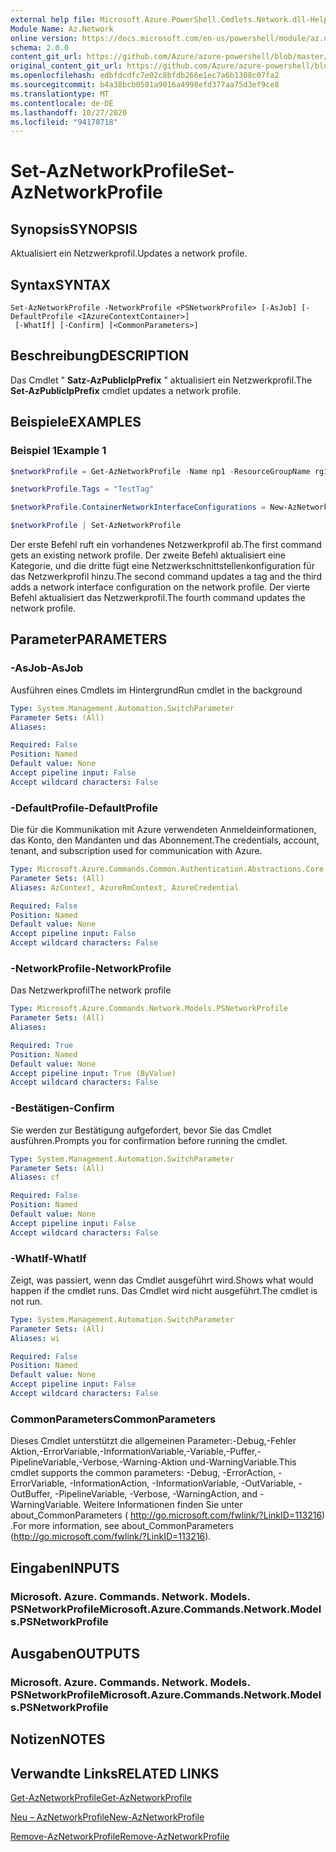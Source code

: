 ```yaml
---
external help file: Microsoft.Azure.PowerShell.Cmdlets.Network.dll-Help.xml
Module Name: Az.Network
online version: https://docs.microsoft.com/en-us/powershell/module/az.network/set-aznetworkprofile
schema: 2.0.0
content_git_url: https://github.com/Azure/azure-powershell/blob/master/src/Network/Network/help/Set-AzNetworkProfile.md
original_content_git_url: https://github.com/Azure/azure-powershell/blob/master/src/Network/Network/help/Set-AzNetworkProfile.md
ms.openlocfilehash: edbfdcdfc7e02c8bfdb266e1ec7a6b1308c07fa2
ms.sourcegitcommit: b4a38bcb0501a9016a4998efd377aa75d3ef9ce8
ms.translationtype: MT
ms.contentlocale: de-DE
ms.lasthandoff: 10/27/2020
ms.locfileid: "94178718"
---
```

# <span data-ttu-id="ae3e3-101">Set-AzNetworkProfile</span><span class="sxs-lookup"><span data-stu-id="ae3e3-101">Set-AzNetworkProfile</span></span>

## <span data-ttu-id="ae3e3-102">Synopsis</span><span class="sxs-lookup"><span data-stu-id="ae3e3-102">SYNOPSIS</span></span>
<span data-ttu-id="ae3e3-103">Aktualisiert ein Netzwerkprofil.</span><span class="sxs-lookup"><span data-stu-id="ae3e3-103">Updates a network profile.</span></span>

## <span data-ttu-id="ae3e3-104">Syntax</span><span class="sxs-lookup"><span data-stu-id="ae3e3-104">SYNTAX</span></span>

```
Set-AzNetworkProfile -NetworkProfile <PSNetworkProfile> [-AsJob] [-DefaultProfile <IAzureContextContainer>]
 [-WhatIf] [-Confirm] [<CommonParameters>]
```

## <span data-ttu-id="ae3e3-105">Beschreibung</span><span class="sxs-lookup"><span data-stu-id="ae3e3-105">DESCRIPTION</span></span>
<span data-ttu-id="ae3e3-106">Das Cmdlet " **Satz-AzPublicIpPrefix** " aktualisiert ein Netzwerkprofil.</span><span class="sxs-lookup"><span data-stu-id="ae3e3-106">The **Set-AzPublicIpPrefix** cmdlet updates a network profile.</span></span>

## <span data-ttu-id="ae3e3-107">Beispiele</span><span class="sxs-lookup"><span data-stu-id="ae3e3-107">EXAMPLES</span></span>

### <span data-ttu-id="ae3e3-108">Beispiel 1</span><span class="sxs-lookup"><span data-stu-id="ae3e3-108">Example 1</span></span>
```powershell
$networkProfile = Get-AzNetworkProfile -Name np1 -ResourceGroupName rg1

$networkProfile.Tags = "TestTag"

$networkProfile.ContainerNetworkInterfaceConfigurations = New-AzNetworkProfileContainerNicConfig -Name cnicconfig1

$networkProfile | Set-AzNetworkProfile
```

<span data-ttu-id="ae3e3-109">Der erste Befehl ruft ein vorhandenes Netzwerkprofil ab.</span><span class="sxs-lookup"><span data-stu-id="ae3e3-109">The first command gets an existing network profile.</span></span> <span data-ttu-id="ae3e3-110">Der zweite Befehl aktualisiert eine Kategorie, und die dritte fügt eine Netzwerkschnittstellenkonfiguration für das Netzwerkprofil hinzu.</span><span class="sxs-lookup"><span data-stu-id="ae3e3-110">The second command updates a tag and the third adds a network interface configuration on the network profile.</span></span> <span data-ttu-id="ae3e3-111">Der vierte Befehl aktualisiert das Netzwerkprofil.</span><span class="sxs-lookup"><span data-stu-id="ae3e3-111">The fourth command updates the network profile.</span></span>

## <span data-ttu-id="ae3e3-112">Parameter</span><span class="sxs-lookup"><span data-stu-id="ae3e3-112">PARAMETERS</span></span>

### <span data-ttu-id="ae3e3-113">-AsJob</span><span class="sxs-lookup"><span data-stu-id="ae3e3-113">-AsJob</span></span>
<span data-ttu-id="ae3e3-114">Ausführen eines Cmdlets im Hintergrund</span><span class="sxs-lookup"><span data-stu-id="ae3e3-114">Run cmdlet in the background</span></span>

```yaml
Type: System.Management.Automation.SwitchParameter
Parameter Sets: (All)
Aliases:

Required: False
Position: Named
Default value: None
Accept pipeline input: False
Accept wildcard characters: False
```

### <span data-ttu-id="ae3e3-115">-DefaultProfile</span><span class="sxs-lookup"><span data-stu-id="ae3e3-115">-DefaultProfile</span></span>
<span data-ttu-id="ae3e3-116">Die für die Kommunikation mit Azure verwendeten Anmeldeinformationen, das Konto, den Mandanten und das Abonnement.</span><span class="sxs-lookup"><span data-stu-id="ae3e3-116">The credentials, account, tenant, and subscription used for communication with Azure.</span></span>

```yaml
Type: Microsoft.Azure.Commands.Common.Authentication.Abstractions.Core.IAzureContextContainer
Parameter Sets: (All)
Aliases: AzContext, AzureRmContext, AzureCredential

Required: False
Position: Named
Default value: None
Accept pipeline input: False
Accept wildcard characters: False
```

### <span data-ttu-id="ae3e3-117">-NetworkProfile</span><span class="sxs-lookup"><span data-stu-id="ae3e3-117">-NetworkProfile</span></span>
<span data-ttu-id="ae3e3-118">Das Netzwerkprofil</span><span class="sxs-lookup"><span data-stu-id="ae3e3-118">The network profile</span></span>

```yaml
Type: Microsoft.Azure.Commands.Network.Models.PSNetworkProfile
Parameter Sets: (All)
Aliases:

Required: True
Position: Named
Default value: None
Accept pipeline input: True (ByValue)
Accept wildcard characters: False
```

### <span data-ttu-id="ae3e3-119">-Bestätigen</span><span class="sxs-lookup"><span data-stu-id="ae3e3-119">-Confirm</span></span>
<span data-ttu-id="ae3e3-120">Sie werden zur Bestätigung aufgefordert, bevor Sie das Cmdlet ausführen.</span><span class="sxs-lookup"><span data-stu-id="ae3e3-120">Prompts you for confirmation before running the cmdlet.</span></span>

```yaml
Type: System.Management.Automation.SwitchParameter
Parameter Sets: (All)
Aliases: cf

Required: False
Position: Named
Default value: None
Accept pipeline input: False
Accept wildcard characters: False
```

### <span data-ttu-id="ae3e3-121">-WhatIf</span><span class="sxs-lookup"><span data-stu-id="ae3e3-121">-WhatIf</span></span>
<span data-ttu-id="ae3e3-122">Zeigt, was passiert, wenn das Cmdlet ausgeführt wird.</span><span class="sxs-lookup"><span data-stu-id="ae3e3-122">Shows what would happen if the cmdlet runs.</span></span>
<span data-ttu-id="ae3e3-123">Das Cmdlet wird nicht ausgeführt.</span><span class="sxs-lookup"><span data-stu-id="ae3e3-123">The cmdlet is not run.</span></span>

```yaml
Type: System.Management.Automation.SwitchParameter
Parameter Sets: (All)
Aliases: wi

Required: False
Position: Named
Default value: None
Accept pipeline input: False
Accept wildcard characters: False
```

### <span data-ttu-id="ae3e3-124">CommonParameters</span><span class="sxs-lookup"><span data-stu-id="ae3e3-124">CommonParameters</span></span>
<span data-ttu-id="ae3e3-125">Dieses Cmdlet unterstützt die allgemeinen Parameter:-Debug,-Fehler Aktion,-ErrorVariable,-InformationVariable,-Variable,-Puffer,-PipelineVariable,-Verbose,-Warning-Aktion und-WarningVariable.</span><span class="sxs-lookup"><span data-stu-id="ae3e3-125">This cmdlet supports the common parameters: -Debug, -ErrorAction, -ErrorVariable, -InformationAction, -InformationVariable, -OutVariable, -OutBuffer, -PipelineVariable, -Verbose, -WarningAction, and -WarningVariable.</span></span> <span data-ttu-id="ae3e3-126">Weitere Informationen finden Sie unter about_CommonParameters ( http://go.microsoft.com/fwlink/?LinkID=113216) .</span><span class="sxs-lookup"><span data-stu-id="ae3e3-126">For more information, see about_CommonParameters (http://go.microsoft.com/fwlink/?LinkID=113216).</span></span>

## <span data-ttu-id="ae3e3-127">Eingaben</span><span class="sxs-lookup"><span data-stu-id="ae3e3-127">INPUTS</span></span>

### <span data-ttu-id="ae3e3-128">Microsoft. Azure. Commands. Network. Models. PSNetworkProfile</span><span class="sxs-lookup"><span data-stu-id="ae3e3-128">Microsoft.Azure.Commands.Network.Models.PSNetworkProfile</span></span>

## <span data-ttu-id="ae3e3-129">Ausgaben</span><span class="sxs-lookup"><span data-stu-id="ae3e3-129">OUTPUTS</span></span>

### <span data-ttu-id="ae3e3-130">Microsoft. Azure. Commands. Network. Models. PSNetworkProfile</span><span class="sxs-lookup"><span data-stu-id="ae3e3-130">Microsoft.Azure.Commands.Network.Models.PSNetworkProfile</span></span>

## <span data-ttu-id="ae3e3-131">Notizen</span><span class="sxs-lookup"><span data-stu-id="ae3e3-131">NOTES</span></span>

## <span data-ttu-id="ae3e3-132">Verwandte Links</span><span class="sxs-lookup"><span data-stu-id="ae3e3-132">RELATED LINKS</span></span>

[<span data-ttu-id="ae3e3-133">Get-AzNetworkProfile</span><span class="sxs-lookup"><span data-stu-id="ae3e3-133">Get-AzNetworkProfile</span></span>](./Get-AzNetworkProfile.md)

[<span data-ttu-id="ae3e3-134">Neu – AzNetworkProfile</span><span class="sxs-lookup"><span data-stu-id="ae3e3-134">New-AzNetworkProfile</span></span>](./New-AzNetworkProfile.md)

[<span data-ttu-id="ae3e3-135">Remove-AzNetworkProfile</span><span class="sxs-lookup"><span data-stu-id="ae3e3-135">Remove-AzNetworkProfile</span></span>](./Remove-AzNetworkProfile.md)
